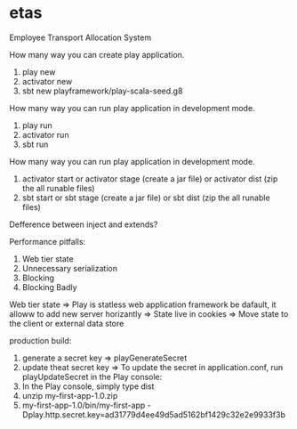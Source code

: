 # etas
Employee Transport Allocation System

How many way you can create play application.
1. play new
2. activator new
3. sbt new playframework/play-scala-seed.g8

How many way you can run play application in development mode.
1. play run
2. activator run
3. sbt run

How many way you can run play application in development mode.
1. activator start or activator stage (create a jar file) or activator dist (zip the all runable files)
2. sbt start or sbt stage (create a jar file) or sbt dist (zip the all runable files)

Defference between inject and extends?


Performance pitfalls:
1. Web tier state
2. Unnecessary serialization
3. Blocking
4. Blocking Badly

Web tier state
=> Play is statless web application framework be dafault, it alloww to add new server horizantly 
=> State live in cookies
=> Move state to the client or external data store

production build:
1. generate a secret key 
     => playGenerateSecret
2. update theat secret key
	=> To update the secret in application.conf, run playUpdateSecret in the Play console:
3. In the Play console, simply type dist
4. unzip my-first-app-1.0.zip
5. my-first-app-1.0/bin/my-first-app -Dplay.http.secret.key=ad31779d4ee49d5ad5162bf1429c32e2e9933f3b
